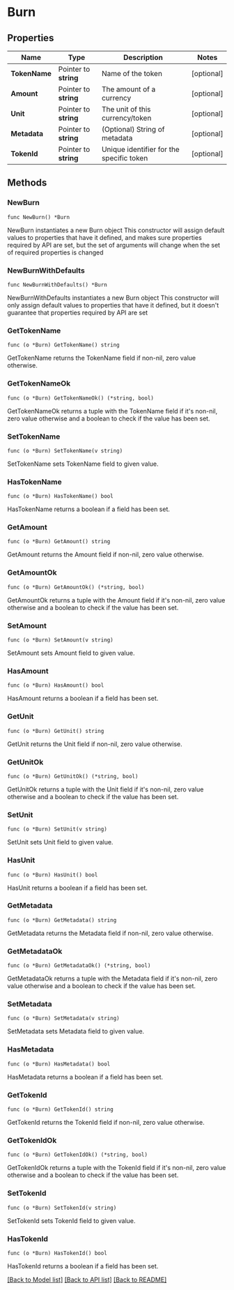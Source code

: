 # Burn

## Properties

Name | Type | Description | Notes
------------ | ------------- | ------------- | -------------
**TokenName** | Pointer to **string** | Name of the token | [optional] 
**Amount** | Pointer to **string** | The amount of a currency | [optional] 
**Unit** | Pointer to **string** | The unit of this currency/token | [optional] 
**Metadata** | Pointer to **string** | (Optional) String of metadata | [optional] 
**TokenId** | Pointer to **string** | Unique identifier for the specific token | [optional] 

## Methods

### NewBurn

`func NewBurn() *Burn`

NewBurn instantiates a new Burn object
This constructor will assign default values to properties that have it defined,
and makes sure properties required by API are set, but the set of arguments
will change when the set of required properties is changed

### NewBurnWithDefaults

`func NewBurnWithDefaults() *Burn`

NewBurnWithDefaults instantiates a new Burn object
This constructor will only assign default values to properties that have it defined,
but it doesn't guarantee that properties required by API are set

### GetTokenName

`func (o *Burn) GetTokenName() string`

GetTokenName returns the TokenName field if non-nil, zero value otherwise.

### GetTokenNameOk

`func (o *Burn) GetTokenNameOk() (*string, bool)`

GetTokenNameOk returns a tuple with the TokenName field if it's non-nil, zero value otherwise
and a boolean to check if the value has been set.

### SetTokenName

`func (o *Burn) SetTokenName(v string)`

SetTokenName sets TokenName field to given value.

### HasTokenName

`func (o *Burn) HasTokenName() bool`

HasTokenName returns a boolean if a field has been set.

### GetAmount

`func (o *Burn) GetAmount() string`

GetAmount returns the Amount field if non-nil, zero value otherwise.

### GetAmountOk

`func (o *Burn) GetAmountOk() (*string, bool)`

GetAmountOk returns a tuple with the Amount field if it's non-nil, zero value otherwise
and a boolean to check if the value has been set.

### SetAmount

`func (o *Burn) SetAmount(v string)`

SetAmount sets Amount field to given value.

### HasAmount

`func (o *Burn) HasAmount() bool`

HasAmount returns a boolean if a field has been set.

### GetUnit

`func (o *Burn) GetUnit() string`

GetUnit returns the Unit field if non-nil, zero value otherwise.

### GetUnitOk

`func (o *Burn) GetUnitOk() (*string, bool)`

GetUnitOk returns a tuple with the Unit field if it's non-nil, zero value otherwise
and a boolean to check if the value has been set.

### SetUnit

`func (o *Burn) SetUnit(v string)`

SetUnit sets Unit field to given value.

### HasUnit

`func (o *Burn) HasUnit() bool`

HasUnit returns a boolean if a field has been set.

### GetMetadata

`func (o *Burn) GetMetadata() string`

GetMetadata returns the Metadata field if non-nil, zero value otherwise.

### GetMetadataOk

`func (o *Burn) GetMetadataOk() (*string, bool)`

GetMetadataOk returns a tuple with the Metadata field if it's non-nil, zero value otherwise
and a boolean to check if the value has been set.

### SetMetadata

`func (o *Burn) SetMetadata(v string)`

SetMetadata sets Metadata field to given value.

### HasMetadata

`func (o *Burn) HasMetadata() bool`

HasMetadata returns a boolean if a field has been set.

### GetTokenId

`func (o *Burn) GetTokenId() string`

GetTokenId returns the TokenId field if non-nil, zero value otherwise.

### GetTokenIdOk

`func (o *Burn) GetTokenIdOk() (*string, bool)`

GetTokenIdOk returns a tuple with the TokenId field if it's non-nil, zero value otherwise
and a boolean to check if the value has been set.

### SetTokenId

`func (o *Burn) SetTokenId(v string)`

SetTokenId sets TokenId field to given value.

### HasTokenId

`func (o *Burn) HasTokenId() bool`

HasTokenId returns a boolean if a field has been set.


[[Back to Model list]](../README.md#documentation-for-models) [[Back to API list]](../README.md#documentation-for-api-endpoints) [[Back to README]](../README.md)


